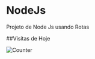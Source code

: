 # NodeJs
Projeto de Node Js usando Rotas

##Visitas de Hoje

![Counter](https://komarev.com/ghpvc/?username=luannsct&color=grey&label=Visitas)
